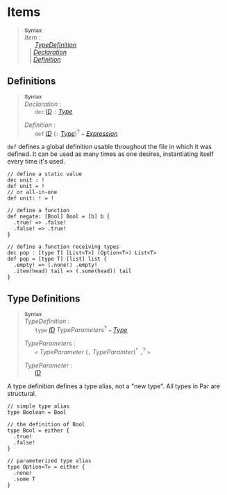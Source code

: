# Items

> **<sup>Syntax</sup>**\
> _Item_ :\
> &nbsp;&nbsp; &nbsp;&nbsp; [_TypeDefinition_](#type-definitions) \
> &nbsp;&nbsp; | [_Declaration_](#definitions) \
> &nbsp;&nbsp; | [_Definition_](#definitions)

## Definitions

> **<sup>Syntax</sup>**\
> _Declaration_ :\
> &nbsp;&nbsp; &nbsp;&nbsp; `dec` [_ID_] `:` [_Type_]
> 
> _Definition_ :\
> &nbsp;&nbsp; &nbsp;&nbsp; `def` [_ID_] (`:` [_Type_])<sup>?</sup> `=` [_Expression_]

`def` defines a global definition usable throughout the file in which it was defined.
It can be used as many times as one desires, instantiating itself every time it's used.
```par
// define a static value
dec unit : !
def unit = !
// or all-in-one
def unit: ! = !

// define a function
def negate: [Bool] Bool = [b] b {
  .true! => .false!
  .false! => .true!
}

// define a function receiving types
dec pop : [type T] [List<T>] (Option<T>) List<T>
def pop = [type T] [list] list {
  .empty! => (.none!) .empty!
  .item(head) tail => (.some(head)) tail
}
```

## Type Definitions

> **<sup>Syntax</sup>**\
> _TypeDefinition_ :\
> &nbsp;&nbsp; &nbsp;&nbsp; `type` [_ID_] _TypeParameters_<sup>?</sup> `=` [_Type_]
>
> _TypeParameters_ :\
> &nbsp;&nbsp; &nbsp;&nbsp; `<` _TypeParameter_ (`,` _TypeParamter_)<sup>\*</sup> `,`<sup>?</sup> `>`
>
> _TypeParameter_ :\
> &nbsp;&nbsp; &nbsp;&nbsp; [_ID_]

A type definition defines a type alias, not a "new type". All types in Par are structural. <!--(Proposal: Automatically add a tag in some cases for either and choice types)-->
```par
// simple type alias
type Boolean = Bool

// the definition of Bool
type Bool = either {
  .true!
  .false!
}

// parameterized type alias
type Option<T> = either {
  .none!
  .some T
}
```


[_ID_]: ./lexical.md
[_Type_]: ./types.md
[_PatternList_]: ./patterns.md
[_PatternNoTopAlt_]: ./patterns.md
[_Expression_]: ./expressions.md